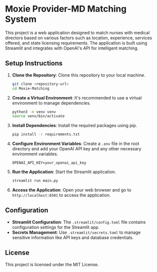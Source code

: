 # Moxie Provider-MD Matching System

This project is a web application designed to match nurses with medical directors based on various factors such as location, experience, services offered, and state licensing requirements. The application is built using Streamlit and integrates with OpenAI's API for intelligent matching.

## Setup Instructions

1. **Clone the Repository**: Clone this repository to your local machine.

   ```bash
   git clone <repository-url>
   cd Moxie-Matching
   ```

2. **Create a Virtual Environment**: It's recommended to use a virtual environment to manage dependencies.

   ```bash
   python3 -m venv venv
   source venv/bin/activate
   ```

3. **Install Dependencies**: Install the required packages using pip.

   ```bash
   pip install -r requirements.txt
   ```

4. **Configure Environment Variables**: Create a `.env` file in the root directory and add your OpenAI API key and any other necessary environment variables.

   ```
   OPENAI_API_KEY=your_openai_api_key
   ```

5. **Run the Application**: Start the Streamlit application.

   ```bash
   streamlit run main.py
   ```

6. **Access the Application**: Open your web browser and go to `http://localhost:8501` to access the application.

## Configuration

- **Streamlit Configuration**: The `.streamlit/config.toml` file contains configuration settings for the Streamlit app.
- **Secrets Management**: Use `.streamlit/secrets.toml` to manage sensitive information like API keys and database credentials.

## License

This project is licensed under the MIT License.
